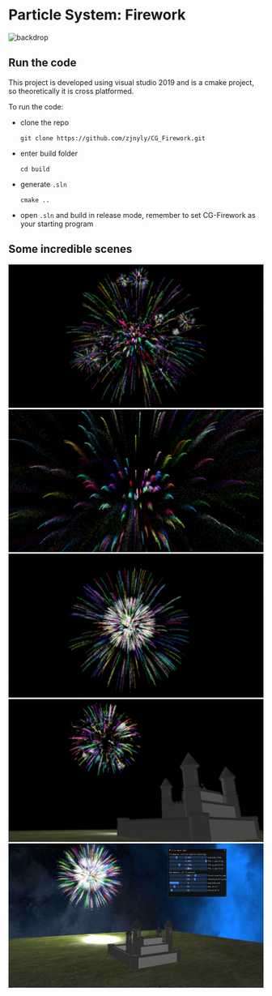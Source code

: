 # Particle System: Firework

![backdrop](./pic/backdrop.png)

## Run the code

This project is developed using visual studio 2019 and is a cmake project, so theoretically it is cross platformed.

To run the code:

* clone the repo

  ```
  git clone https://github.com/zjnyly/CG_Firework.git
  ```

* enter build folder

  ```
  cd build
  ```

* generate `.sln`

  ```
  cmake ..
  ```

* open `.sln` and build in release mode, remember to set CG-Firework as your starting program

## Some incredible scenes



<img src="./pic/1.png" alt="backdrop" style="zoom: 50%;" />



<img src="./pic/2.png" alt="backdrop" style="zoom: 50%;" />



<img src="./pic/3.png" alt="backdrop" style="zoom: 50%;" />



<img src="./pic/4.png" alt="backdrop" style="zoom: 50%;" />



<img src="./pic/5.png" alt="backdrop" style="zoom: 50%;" />